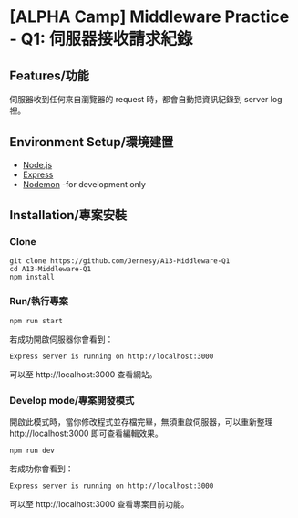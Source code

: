 # [ALPHA Camp] Middleware Practice - Q1: 伺服器接收請求紀錄


## Features/功能
伺服器收到任何來自瀏覽器的 request 時，都會自動把資訊紀錄到 server log 裡。

## Environment Setup/環境建置
* [Node.js](https://nodejs.org/en/)
* [Express](https://expressjs.com/)
* [Nodemon](https://www.npmjs.com/package/nodemon) -for development only

## Installation/專案安裝
### Clone
```
git clone https://github.com/Jennesy/A13-Middleware-Q1
cd A13-Middleware-Q1
npm install
```

### Run/執行專案
```
npm run start
```
若成功開啟伺服器你會看到：
```
Express server is running on http://localhost:3000
```
可以至 http://localhost:3000 查看網站。

### Develop mode/專案開發模式
開啟此模式時，當你修改程式並存檔完畢，無須重啟伺服器，可以重新整理 http://localhost:3000 即可查看編輯效果。
```
npm run dev
```
若成功你會看到：
```
Express server is running on http://localhost:3000
```
可以至 http://localhost:3000 查看專案目前功能。